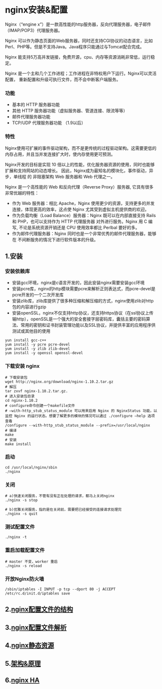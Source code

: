 # nginx安装&配置

Nginx（“engine x”）是一款高性能的http服务器，反向代理服务器，电子邮件（IMAP/POP3）代理服务器。

Nginx 可以作为静态页面的Web服务器，同时还支持CGI协议的动态语言，比如Perl、PHP等。但是不支持Java。Java程序只能通过与Tomcat配合完成。

Nginx 能支持5万高并发链接，免费开源，cpu、内存等资源消耗非常低，运行稳定。

Nginx 是一个主和几个工作进程；工作进程在非特权用户下运行。Nginx可以灵活配置， 重新配置和升级可执行文件，而不会中断客户端服务。

### 功能
* 基本的 HTTP 服务器功能
* 其他 HTTP 服务器功能（虚拟服务器、管道连接、限流等等）
* 邮件代理服务器功能
* TCP/UDP 代理服务器功能 （1.9以后）

### 特性
Nginx使用可扩展的事件驱动架构，而不是更传统的过程驱动架构。这需要更低的内存占用，并且当并发连接扩大时，使内存使用更可预测。

Nginx开发的目标是实现 10 倍以上的性能，优化服务器资源的使用，同时也能够扩展和支持网站的动态增长。 因此，Nginx成为最知名的模块化，事件驱动，异步，单线程 的 非阻塞架构 Web 服务器和 Web 代理之一。

Nginx 是一个高性能的 Web 和反向代理（Reverse Proxy）服务器, 它具有很多非常优越的特性：
* 作为 Web 服务器：相比 Apache，Nginx 使用更少的资源，支持更多的并发连接，体现更高的效率，这点使 Nginx 尤其受到虚拟主机提供商的欢迎。
* 作为负载均衡（Load Balance）服务器：Nginx 既可以在内部直接支持 Rails 和 PHP，也可以支持作为 HTTP 代理服务器 对外进行服务。Nginx 用 C 编写, 不论是系统资源开销还是 CPU 使用效率都比 Perlbal 要好的多。
* 作为邮件代理服务器：Nginx 同时也是一个非常优秀的邮件代理服务器，能够在 不间断服务的情况下进行软件版本的升级。


## 1.安装

### 安装依赖库
* 安装gcc环境，nginx是c语言开发的，因此安装nginx需要安装gcc环境
* 安装pcre库，nginx的http模块需要pcre来解析正则表达式，而pcre-devel是pcre开发的一个二次开发库
* 安装zlib库，zlib库提供了很多种压缩和解压缩的方式，nginx使用zlib对http包的内容进行gzip
* 安装openSSL，nginx不仅支持http协议，还支持https协议（在ssl协议上传输http），openSSL是一个强大的安全套接字层密码库，囊括主要的密码算法、常用的密钥和证书封装管理功能以及SSL协议，并提供丰富的应用程序供测试或其他目的使用
~~~
yun install gcc-c++
yum install -y pcre pcre-devel
yum install -y zlib zlib-devel
yum install -y openssl openssl-devel
~~~

### 下载安装 nginx
~~~
# 下载安装包
wget http://nginx.org/download/nginx-1.10.2.tar.gz
# 解压
tar zxvf nginx-1.10.2.tar.gz.
# 进入安装包目录
cd nginx-1.10.2
# configure命令创建一个makefile文件
# –with-http_stub_status_module 可以用来启用 Nginx 的 NginxStatus 功能，以监控 Nginx 的运行状态。想要了解更多的模块的情况可以通过 ./configure –help 选项查看
/configure --with-http_stub_status_module --prefix=/usr/local/nginx
# 编译
make
# 安装
make install
~~~

### 启动
~~~
cd /usr/local/nginx/sbin
./nginx
~~~

### 关闭
~~~
# a)快速关闭服务，不管有没有正在处理的请求，都马上关闭nginx
./nginx -s stop

# b)优雅关闭服务，指的是在关闭前，需要把已经接受的连接请求处理完
./nginx -s quit
~~~

### 测试配置文件
~~~
./nginx -t
~~~

### 重启加载配置文件
~~~
# master 不变，worker 重启
./nginx -s reload
~~~

### 开放Nginx防火墙
~~~
/sbin/iptables -I INPUT -p tcp --dport 80 -j ACCEPT
/etc/rc.d/init.d/iptables save
~~~


## 2.[nginx配置文件的结构](config/conf-structure.md)

## 3.[nginx配置文件解析](config/conf-detail.md)

## 4.[nginx静态资源](config/static-resources.md)

## 5.[架构&原理](architecture/nginx-architecture.md)

## 6.[nginx HA](architecture/nginx-ha.md)

